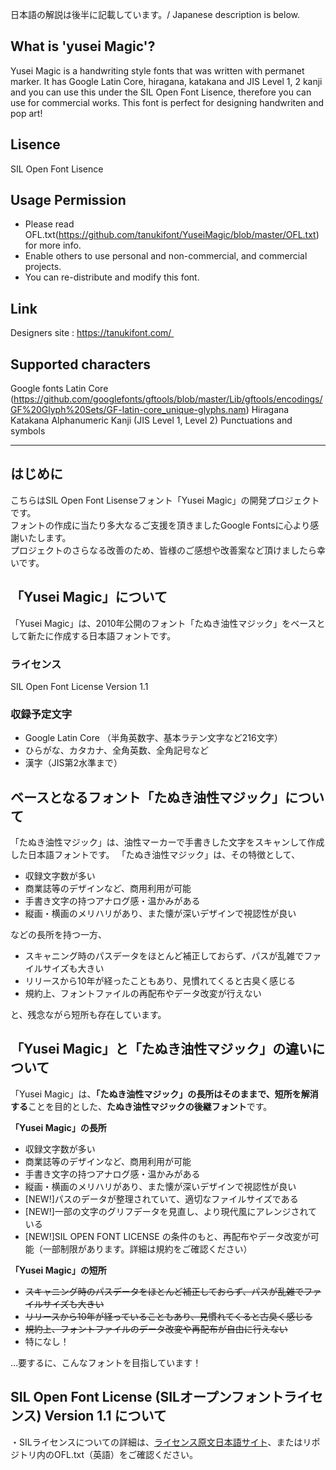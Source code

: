 日本語の解説は後半に記載しています。/ Japanese description is below.  

## What is 'yusei Magic'?
Yusei Magic is a handwriting style fonts that was written with permanet marker. It has Google Latin Core, hiragana, katakana and JIS Level 1, 2 kanji and you can use this under the SIL Open Font Lisence, therefore you can use for commercial works. This font is perfect for designing handwriten and pop art!

## Lisence
SIL Open Font Lisence

## Usage Permission
- Please read OFL.txt(https://github.com/tanukifont/YuseiMagic/blob/master/OFL.txt) for more info.
- Enable others to use personal and non-commercial, and commercial projects.
- You can re-distribute and modify this font.

## Link
Designers site : https://tanukifont.com/ 

## Supported characters
Google fonts Latin Core (https://github.com/googlefonts/gftools/blob/master/Lib/gftools/encodings/GF%20Glyph%20Sets/GF-latin-core_unique-glyphs.nam)
Hiragana
Katakana
Alphanumeric
Kanji (JIS Level 1, Level 2)
Punctuations and symbols

------

## はじめに
こちらはSIL Open Font Lisenseフォント「Yusei Magic」の開発プロジェクトです。  
フォントの作成に当たり多大なるご支援を頂きましたGoogle Fontsに心より感謝いたします。  
プロジェクトのさらなる改善のため、皆様のご感想や改善案など頂けましたら幸いです。 

## 「Yusei Magic」について
「Yusei Magic」は、2010年公開のフォント「たぬき油性マジック」をベースとして新たに作成する日本語フォントです。

### ライセンス
SIL Open Font License Version 1.1

### 収録予定文字
- Google Latin Core （半角英数字、基本ラテン文字など216文字）
- ひらがな、カタカナ、全角英数、全角記号など
- 漢字（JIS第2水準まで）

## ベースとなるフォント「たぬき油性マジック」について
「たぬき油性マジック」は、油性マーカーで手書きした文字をスキャンして作成した日本語フォントです。
「たぬき油性マジック」は、その特徴として、
- 収録文字数が多い
- 商業誌等のデザインなど、商用利用が可能
- 手書き文字の持つアナログ感・温かみがある
- 縦画・横画のメリハリがあり、また懐が深いデザインで視認性が良い  

などの長所を持つ一方、
- スキャニング時のパスデータをほとんど補正しておらず、パスが乱雑でファイルサイズも大きい
- リリースから10年が経ったこともあり、見慣れてくると古臭く感じる
- 規約上、フォントファイルの再配布やデータ改変が行えない  

と、残念ながら短所も存在しています。

## 「Yusei Magic」と「たぬき油性マジック」の違いについて
「Yusei Magic」は、**「たぬき油性マジック」の長所はそのままで、短所を解消する**ことを目的とした、**たぬき油性マジックの後継フォント**です。  

**「Yusei Magic」の長所**
- 収録文字数が多い
- 商業誌等のデザインなど、商用利用が可能
- 手書き文字の持つアナログ感・温かみがある
- 縦画・横画のメリハリがあり、また懐が深いデザインで視認性が良い
- \[NEW!\]パスのデータが整理されていて、適切なファイルサイズである
- \[NEW!\]一部の文字のグリフデータを見直し、より現代風にアレンジされている
- \[NEW!\]SIL OPEN FONT LICENSE の条件のもと、再配布やデータ改変が可能（一部制限があります。詳細は規約をご確認ください）

**「Yusei Magic」の短所**  
- ~~スキャニング時のパスデータをほとんど補正しておらず、パスが乱雑でファイルサイズも大きい~~
- ~~リリースから10年が経っていることもあり、見慣れてくると古臭く感じる~~
- ~~規約上、フォントファイルのデータ改変や再配布が自由に行えない~~
- 特になし！

…要するに、こんなフォントを目指しています！


## SIL Open Font License (SILオープンフォントライセンス) Version 1.1 について
・SILライセンスについての詳細は、[ライセンス原文日本語サイト](https://ja.osdn.net/projects/opensource/wiki/SIL_Open_Font_License_1.1)、またはリポジトリ内のOFL.txt（英語）をご確認ください。